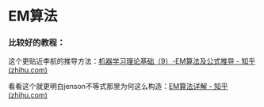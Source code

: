 # EM算法

### 比较好的教程：

这个更贴近李航的推导方法：[机器学习理论基础（9）-EM算法及公式推导 - 知乎 (zhihu.com)](https://zhuanlan.zhihu.com/p/108687633)

看看这个就更明白jenson不等式那里为何这么构造：[EM算法详解 - 知乎 (zhihu.com)](https://zhuanlan.zhihu.com/p/40991784)


